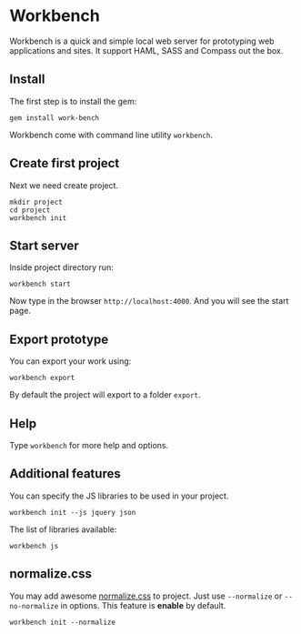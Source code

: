 # Workbench

Workbench is a quick and simple local web server for prototyping web applications and sites. It support HAML, SASS and Compass out the box.

## Install

The first step is to install the gem:

	gem install work-bench

Workbench come with command line utility `workbench`.

## Create first project

Next we need create project.

	mkdir project
	cd project
	workbench init

## Start server

Inside project directory run:

	workbench start

Now type in the browser `http://localhost:4000`. And you will see the start page.

## Export prototype

You can export your work using:

	workbench export

By default the project will export to a folder `export`.

## Help

Type `workbench` for more help and options.

## Additional features

You can specify the JS libraries to be used in your project.

	workbench init --js jquery json

The list of libraries available:

	workbench js

## normalize.css

You may add awesome [normalize.css](https://github.com/jonathantneal/normalize.css) to project. Just use `--normalize` or `--no-normalize` in options. This feature is **enable** by default.

	workbench init --normalize

